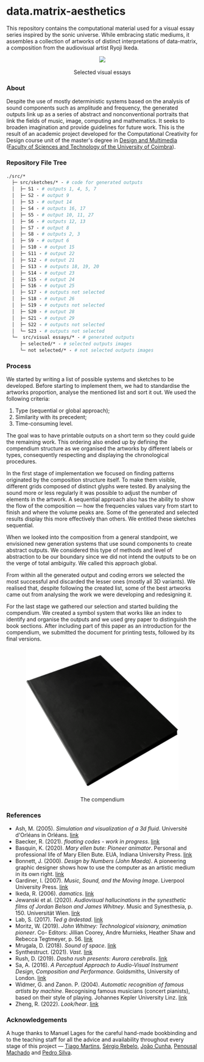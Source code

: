 # data.matrix-aesthetics
This repository contains the computational material used for a visual essay series inspired by the sonic universe. While embracing static mediums, it assembles a collection of artworks of distinct interpretations of data-matrix, a composition from the audiovisual artist Ryoji Ikeda.
 
<p align="center" margin-top="20px"> 
  <img src="/visual%20essays/gif.gif">
</p>
<p align="center"> Selected visual essays </p>

### About

Despite the use of mostly deterministic systems based on the analysis of sound components such as amplitude and frequency, the generated outputs link up as a series of abstract and nonconventional portraits that link the fields of music, image, computing and mathematics. It seeks to broaden imagination and provide guidelines for future work. This is the result of an academic project developed for the Computational Creativity for Design course unit of the master's degree in [Design and Multimedia](https://dm.dei.uc.pt) ([Faculty of Sciences and Technology of the University of Coimbra](https://www.uc.pt/)). 

### Repository File Tree
```graphql
./src/* 
  ├─ src/sketches/* - # code for generated outputs
  │  ├─ S1 - # outputs 1, 4, 5, 7
  │  ├─ S2 - # output 9
  │  ├─ S3 - # output 14
  │  ├─ S4 - # outputs 16, 17
  │  ├─ S5 - # output 10, 11, 27
  │  ├─ S6 - # outputs 12, 13
  │  ├─ S7 - # output 8
  │  ├─ S8 - # outputs 2, 3
  │  ├─ S9 - # output 6
  │  ├─ S10 - # output 15
  │  ├─ S11 - # output 22
  │  ├─ S12 - # output 21
  │  ├─ S13 - # outputs 18, 19, 20
  │  ├─ S14 - # output 23
  │  ├─ S15 - # output 24
  │  ├─ S16 - # output 25
  │  ├─ S17 - # outputs not selected 
  │  ├─ S18 - # output 26
  │  ├─ S19 - # outputs not selected
  │  ├─ S20 - # output 28
  │  ├─ S21 - # output 29
  │  ├─ S22 - # outputs not selected
  │  └─ S23 - # outputs not selected
  └─  src/visual essays/* - # generated outputs
     ├─ selected/* - # selected outputs images
     └─ not selected/* - # not selected outputs images
```

### Process
We started by writing a list of possible systems and sketches to be developed. Before starting to implement them, we had to standardise the artworks proportion, analyse the mentioned list and sort it out. We used the following criteria:
1. Type (sequential or global approach); 
2. Similarity with its precedent; 
3. Time-consuming level. 

The goal was to have printable outputs on a short term so they could guide the remaining work. This ordering also ended up by defining the compendium structure as we organised the artworks by different labels or types, consequently respecting and displaying the chronological procedures. 

In the first stage of implementation we focused on finding patterns originated by the composition structure itself. To make them visible, different grids composed of distinct glyphs were tested. By analysing the sound more or less regularly it was possible to adjust the number of elements in the artwork. A sequential approach also has the ability to show the flow of the composition — how the frequencies values vary from start to finish and where the volume peaks are. Some of the generated and selected results display this more effectively than others. We entitled these sketches sequential.
		
When we looked into the composition from a general standpoint, we envisioned new generation systems that use sound components to create abstract outputs. We considered this type of methods and level of abstraction to be our boundary since we did not intend the outputs to be on the verge of total ambiguity. We called this approach global.

From within all the generated output and coding errors we selected the most successful and discarded the lesser ones (mostly all 3D variants). We realised that, despite following the created list, some of the best artworks came out from analysing the work we were developing and redesigning it. 

For the last stage we gathered our selection and started building the compendium. We created a symbol system that works like an index to identify and organise the outputs and we used grey paper to distinguish the book sections. After including part of this paper as an introduction for the compendium, we submitted the document for printing tests, followed by its final versions.

<p align="center" margin-top="20px"> 
  <img width=400px src="/compendium.png">
</p>
<p align="center">The compendium</p>

### References

- Ash, M. (2005). *Simulation and visualization of a 3d fluid*. Université d'Orléans in Orléans. [link](https://www.mikeash.com/thesis/thesis-en.pdf) 
- Baecker, R. (2021). *floating codes - work in progress*. [link](https://vimeo.com/619068326)
- Basquin, K. (2020). *Mary ellen bute: Pioneer animator*. Personal and professional life of Mary Ellen Bute. EUA, Indiana University Press. [link](https://www.jstor.org/stable/j.ctv14npk67)
- Bonnett, J. (2000). *Design by Numbers (John Maeda)*. A pioneering graphic designer
shows how to use the computer as an artistic medium in its own right. [link](https://books.google.pt/books?hl=pt-PT&lr=&id=cptXSf5kS_IC&oi=fnd&pg=PA11&dq=Design+by+Numbers+(John+Maeda)&ots=xbG_oL8VLk&sig=HPrse-ED19iQZgsnHnX3vAB6hpQ&redir_esc=y#v=onepage&q=Design%20by%20Numbers%20(John%20Maeda)&f=false)
- Gardiner, I. (2007). *Music, Sound, and the Moving Image*. Liverpool University Press. [link](https://muse.jhu.edu/journal/465)
- Ikeda, R. (2006). *damatics*. [link](https://www.ryojiikeda.com/project/datamatics/datamatics.)
- Jewanski et al. (2020). *Audiovisual hallucinations in the synesthetic films of Jordan Belson and James Whitney*. Music and Synesthesia, p. 150. Universität Wien. [link](https://minerva-access.unimelb.edu.au/bitstream/handle/11343/258611/Music_and_Synesthesia_BookofAbstracts_2020.pdf?sequence=2&isAllowed=y#page=163)
- Lab, S. (2017). *Ted g ̈ardestad*. [link](https://www.stockholmdesignlab.se/work/tedgardestad)
- Moritz, W. (2019). *John Whitney: Technological visionary, animation pioneer*. Co-
Editors: Jillian Coorey, Andre Murnieks, Heather Shaw and Rebecca Tegtmeyer,
p. 56. [link](https://www.awn.com/mag/issue2.5/2.5pages/2.5moritzwhitney.html)
- Mrugala, D. (2018). *Sound of space*. [link](https://thedotisblack.com/tagged/space%20exploration)
- Synthestruct. (2021). *Vast*. [link](https://www.synthestruct.com/vast/)
- Rush, D. (2019). *Dasha rush presents: Aurora cerebralis*. [link](https://vimeo.com/357400767)
- Sa, A. (2016). *A Perceptual Approach to Audio-Visual Instrument Design, Composition and Performance*. Goldsmiths, University of London. [link](https://www.researchgate.net/publication/310313683_A_Perceptual_Approach_to_Audio-Visual_Instrument_Design_Composition_and_Performance)
- Widmer, G. and Zanon. P. (2004). *Automatic recognition of famous artists by machine*. Recognising
famous musicians (concert pianists), based on their style of playing. Johannes Kepler University Linz. [link](https://www.researchgate.net/publication/200806395_Automatic_Recognition_of_Famous_Artists_by_Machine) 
- Zheng, R. (2022). *Look/hear*. [link](https://www.ranzhengdesign.com/look-hear/)

### Acknowledgements
A huge thanks to Manuel Lages for the careful hand-made bookbinding and to the teaching staff for all the advice and availability throughout every stage of this project — [Tiago Martins](http://cdv.dei.uc.pt/people/tiago-martins/), [Sérgio Rebelo](https://cdv.dei.uc.pt/authors/sergio-rebelo/), [João Cunha](https://cdv.dei.uc.pt/authors/joao-cunha/), [Penousal Machado](https://cdv.dei.uc.pt/authors/penousal-machado/) and [Pedro Silva](https://cdv.dei.uc.pt/authors/pedro-silva/).
